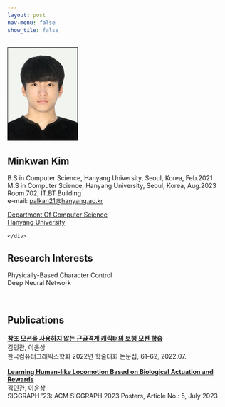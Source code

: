 ```yaml
---
layout: post
nav-menu: false 
show_tile: false
---
```


<!-- One -->
<section id="one">
	<div class="inner">
		<span class="image left"><img src="../assets/people/minkwan-kim/minkwan-kim.jpg" alt="" /></span>

<h2>Minkwan Kim</h2>

B.S in Computer Science, Hanyang University, Seoul, Korea, Feb.2021<br>
M.S in Computer Science, Hanyang University, Seoul, Korea, Aug.2023<br>
Room 702, IT.BT Building<br>
e-mail: palkan21@hanyang.ac.kr
<p/>

<a target="_blank" rel="noopener noreferrer" href="http://cs.hanyang.ac.kr/">Department Of Computer Science</a>
<br/>
<a target="_blank" rel="noopener noreferrer" href="https://www.hanyang.ac.kr/">Hanyang University</a>


	</div>
</section>

## Research Interests
Physically-Based Character Control
<br>Deep Neural Network
<br>
<br>
<br>
## Publications
**[참조 모션을 사용하지 않는 근골격계 캐릭터의 보행 모션 학습](https://gitcgr.hanyang.ac.kr/publications/domestic/2022-kcgs-NoRefMusculoSkeletalLocomotion.pdf)**<br>
김민관, 이윤상<br>
한국컴퓨터그래픽스학회 2022년 학술대회 논문집, 61-62, 2022.07.<br>
<br>
**[Learning Human-like Locomotion Based on Biological Actuation and Rewards](https://dl.acm.org/doi/pdf/10.1145/3588028.3603646)**<br>
김민관, 이윤상<br>
SIGGRAPH '23: ACM SIGGRAPH 2023 Posters, Article No.: 5, July 2023<br>
<br>

